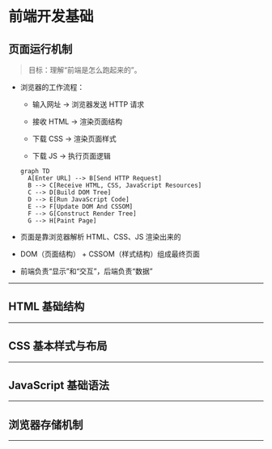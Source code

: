 # 前端开发基础

## 页面运行机制

> 目标：理解“前端是怎么跑起来的”。

* 浏览器的工作流程：

  * 输入网址 → 浏览器发送 HTTP 请求

  * 接收 HTML → 渲染页面结构

  * 下载 CSS → 渲染页面样式

  * 下载 JS → 执行页面逻辑
  ```mermaid
  graph TD
    A[Enter URL] --> B[Send HTTP Request]
    B --> C[Receive HTML, CSS, JavaScript Resources]
    C --> D[Build DOM Tree]
    D --> E[Run JavaScript Code]
    E --> F[Update DOM And CSSOM]
    F --> G[Construct Render Tree]
    G --> H[Paint Page]
  ```

* 页面是靠浏览器解析 HTML、CSS、JS 渲染出来的

* DOM（页面结构） + CSSOM（样式结构）组成最终页面

* 前端负责“显示”和“交互”，后端负责“数据”

---

## HTML 基础结构

---

## CSS 基本样式与布局

---

## JavaScript 基础语法

---

## 浏览器存储机制

---
